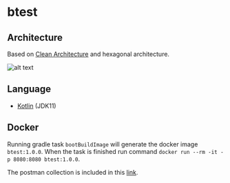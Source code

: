 # btest

## Architecture
Based on [Clean Architecture](https://blog.cleancoder.com/uncle-bob/2012/08/13/the-clean-architecture.html)
and hexagonal architecture.

![alt text](https://blog.cleancoder.com/uncle-bob/images/2012-08-13-the-clean-architecture/CleanArchitecture.jpg)

## Language
* [Kotlin](https://kotlinlang.org/) (JDK11)

## Docker
Running gradle task `bootBuildImage` will generate the docker image `btest:1.0.0`.
When the task is finished run command `docker run --rm -it -p 8080:8080 btest:1.0.0`.

The postman collection is included in this [link](https://www.getpostman.com/collections/f943e402d614ec06409f).
